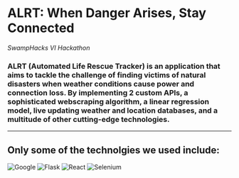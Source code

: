 # ALRT: When Danger Arises, Stay Connected

*SwampHacks VI Hackathon*
### ALRT (Automated Life Rescue Tracker) is an application that aims to tackle the challenge of finding victims of natural disasters when weather conditions cause power and connection loss. By implementing 2 custom APIs, a sophisticated webscraping algorithm, a linear regression model, live updating weather and location databases, and a multitude of other cutting-edge technologies. ###
---
## Only some of the technolgies we used include: ##
  ![Google](https://geekflare.com/wp-content/uploads/2018/06/cloud.google.png)
  ![Flask](https://www.olirowan.xyz/static/images/icons/flask-plain.svg)
  ![React](https://img.icons8.com/ios/150/000000/react-native.png)
  ![Selenium](https://d1yjjnpx0p53s8.cloudfront.net/styles/logo-thumbnail/s3/102017/untitled-1_101.png?kqtCWytc9kSzKEIuS.5YO7S6zXRP0Zut&itok=B8-VPbN4)
